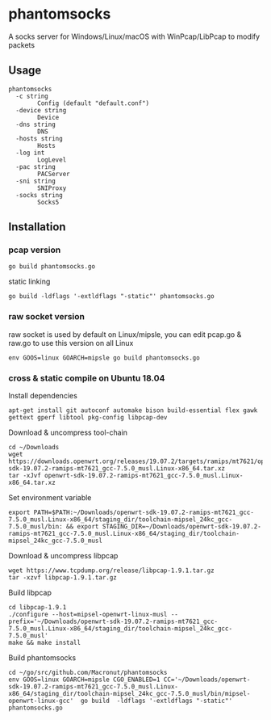 # phantomsocks
A socks server for Windows/Linux/macOS with WinPcap/LibPcap to modify packets
## Usage
```
phantomsocks
  -c string
    	Config (default "default.conf")
  -device string
    	Device
  -dns string
    	DNS
  -hosts string
    	Hosts
  -log int
    	LogLevel
  -pac string
    	PACServer
  -sni string
    	SNIProxy
  -socks string 
    	Socks5
```
## Installation
### pcap version
```
go build phantomsocks.go
```
static linking 
```
go build -ldflags '-extldflags "-static"' phantomsocks.go
```
### raw socket version
raw socket is used by default on Linux/mipsle, you can edit pcap.go & raw.go to use this version on all Linux
```
env GOOS=linux GOARCH=mipsle go build phantomsocks.go
```
### cross & static compile on Ubuntu 18.04
Install dependencies
```
apt-get install git autoconf automake bison build-essential flex gawk gettext gperf libtool pkg-config libpcap-dev
```
Download & uncompress tool-chain
```
cd ~/Downloads
wget https://downloads.openwrt.org/releases/19.07.2/targets/ramips/mt7621/openwrt-sdk-19.07.2-ramips-mt7621_gcc-7.5.0_musl.Linux-x86_64.tar.xz
tar -xJvf openwrt-sdk-19.07.2-ramips-mt7621_gcc-7.5.0_musl.Linux-x86_64.tar.xz
```
Set environment variable
```
export PATH=$PATH:~/Downloads/openwrt-sdk-19.07.2-ramips-mt7621_gcc-7.5.0_musl.Linux-x86_64/staging_dir/toolchain-mipsel_24kc_gcc-7.5.0_musl/bin: && export STAGING_DIR=~/Downloads/openwrt-sdk-19.07.2-ramips-mt7621_gcc-7.5.0_musl.Linux-x86_64/staging_dir/toolchain-mipsel_24kc_gcc-7.5.0_musl
```
Download & uncompress libpcap
```
wget https://www.tcpdump.org/release/libpcap-1.9.1.tar.gz
tar -xzvf libpcap-1.9.1.tar.gz
```
Build libpcap
```
cd libpcap-1.9.1
./configure --host=mipsel-openwrt-linux-musl --prefix='~/Downloads/openwrt-sdk-19.07.2-ramips-mt7621_gcc-7.5.0_musl.Linux-x86_64/staging_dir/toolchain-mipsel_24kc_gcc-7.5.0_musl'
make && make install 
```
Build phantomsocks
```
cd ~/go/src/github.com/Macronut/phantomsocks
env GOOS=linux GOARCH=mipsle CGO_ENABLED=1 CC='~/Downloads/openwrt-sdk-19.07.2-ramips-mt7621_gcc-7.5.0_musl.Linux-x86_64/staging_dir/toolchain-mipsel_24kc_gcc-7.5.0_musl/bin/mipsel-openwrt-linux-gcc'  go build  -ldflags '-extldflags "-static"'  phantomsocks.go
```
